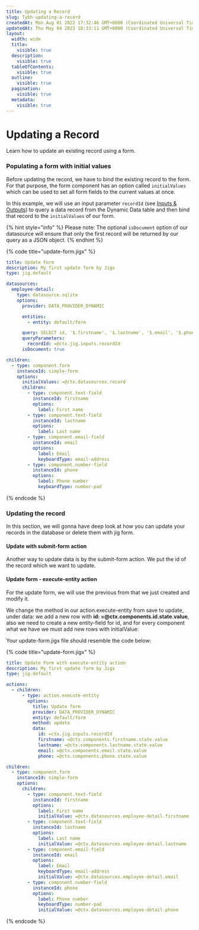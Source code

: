 ```yaml
---
title: Updating a Record
slug: Tybh-updating-a-record
createdAt: Mon Aug 01 2022 17:32:46 GMT+0000 (Coordinated Universal Time)
updatedAt: Thu May 04 2023 18:33:11 GMT+0000 (Coordinated Universal Time)
layout:
  width: wide
  title:
    visible: true
  description:
    visible: true
  tableOfContents:
    visible: true
  outline:
    visible: true
  pagination:
    visible: true
  metadata:
    visible: true
---
```


# Updating a Record

Learn how to update an existing record using a form.

### Populating a form with initial values

Before updating the record, we have to bind the existing record to the form. For that purpose, the form component has an option called `initialValues` which can be used to set all form fields to the current values at once.

In this example, we will use an input parameter `recordId` (see [Inputs & Outputs](https://docs.jigx.com/passing-data-using-inputs)) to query a data record from the Dynamic Data table and then bind that record to the `initialValues` of our form.

{% hint style="info" %}
&#x20;Please note: The optional `isDocument` option of our datasource will ensure that only the first record will be returned by our query as a JSON object.&#x20;
{% endhint %}

{% code title="update-form.jigx" %}
```yaml
title: Update Form
description: My first update form by Jigx
type: jig.default

datasources:
  employee-detail:
    type: datasource.sqlite
    options:
      provider: DATA_PROVIDER_DYNAMIC

      entities:
        - entity: default/form

      query: SELECT id, '$.firstname', '$.lastname', '$.email', '$.phone' FROM [default/form] WHERE id = @recordId
      queryParameters:
        recordId: =@ctx.jig.inputs.recordId
      isDocument: true

children:
  - type: component.form
    instanceId: simple-form
    options:
      initialValues: =@ctx.datasources.record
      children:
        - type: component.text-field
          instanceId: firstname
          options:
            label: First name
        - type: component.text-field
          instanceId: lastname
          options:
            label: Last name
        - type: component.email-field
          instanceId: email
          options:
            label: Email
            keyboardType: email-address
        - type: component.number-field
          instanceId: phone
          options:
            label: Phone number
            keyboardType: number-pad
```
{% endcode %}

### Updating the record

In this section, we will gonna have deep look at how you can update your records in the database or delete them with jig form.

#### Update with submit-form action

Another way to update data is by the submit-form action. We put the id of the record which we want to update.

#### Update form - execute-entity action

For the update form, we will use the previous from that we just created and modify it.

We change the method in our action.execute-entity from save to update, under data: we add a new row with **id: =@ctx.components.id.state.value**, also we need to create a new entity-field for id, and for every component what we have we must add new rows with initialValue:

Your update-form.jigx file should resemble the code below:

{% code title="update-form.jigx" %}
```yaml
title: Update Form with execute-entity action
description: My first update form by Jigx
type: jig.default

actions:
  - children:
      - type: action.execute-entity
        options:
          title: Update form
          provider: DATA_PROVIDER_DYNAMIC
          entity: default/form
          method: update
          data:
            id: =ctx.jig.inputs.recordId
            firstname: =@ctx.components.firstname.state.value
            lastname: =@ctx.components.lastname.state.value
            email: =@ctx.components.email.state.value
            phone: =@ctx.components.phone.state.value

children:
  - type: component.form
    instanceId: simple-form
    options:
      children:
        - type: component.text-field
          instanceId: firstname
          options:
            label: First name
            initialValue: =@ctx.datasources.employee-detail.firstname
        - type: component.text-field
          instanceId: lastname
          options:
            label: Last name
            initialValue: =@ctx.datasources.employee-detail.lastname
        - type: component.email-field
          instanceId: email
          options:
            label: Email
            keyboardType: email-address
            initialValue: =@ctx.datasources.employee-detail.email
        - type: component.number-field
          instanceId: phone
          options:
            label: Phone number
            keyboardType: number-pad
            initialValue: =@ctx.datasources.employee-detail.phone
```
{% endcode %}
